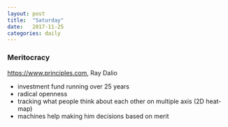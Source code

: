 ```yaml
---
layout: post
title:  "Saturday"
date:   2017-11-25
categories: daily
---
```


### Meritocracy

https://www.principles.com, Ray Dalio

- investment fund running over 25 years
- radical openness
- tracking what people think about each other on multiple axis (2D heat-map)
- machines help making him decisions based on merit
